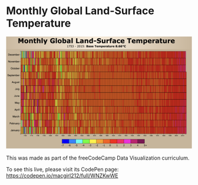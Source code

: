 # Monthly Global Land-Surface Temperature

![Preview image](./preview.png)

This was made as part of the freeCodeCamp Data Visualization curriculum.

To see this live, please visit its CodePen page: https://codepen.io/macgirl212/full/WNZKwWE
